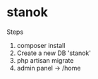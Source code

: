 # stanok

Steps 

1. composer install
2. Create a new DB 'stanok' 
3. php artisan migrate
4. admin panel -> /home